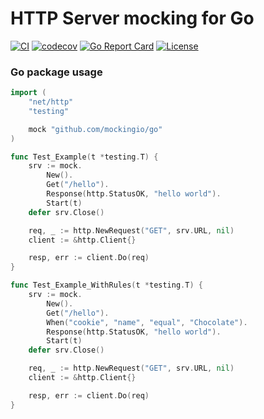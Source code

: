 # HTTP Server mocking for Go

[![CI](https://github.com/mockingio/go/actions/workflows/main.yml/badge.svg)](https://github.com/mockingio/engine/actions/workflows/main.yml)
[![codecov](https://codecov.io/gh/mockingio/go/branch/main/graph/badge.svg?token=0AXGI7UR85)](https://codecov.io/gh/mockingio/go)
[![Go Report Card](https://goreportcard.com/badge/github.com/mockingio/go)](https://goreportcard.com/report/github.com/mockingio/go)
[![License](https://img.shields.io/badge/License-Apache_2.0-blue.svg)](https://opensource.org/licenses/Apache-2.0)

### Go package usage

```go
import (
	"net/http"
	"testing"

	mock "github.com/mockingio/go"
)

func Test_Example(t *testing.T) {
	srv := mock.
		New().
		Get("/hello").
		Response(http.StatusOK, "hello world").
		Start(t)
	defer srv.Close()

	req, _ := http.NewRequest("GET", srv.URL, nil)
	client := &http.Client{}

	resp, err := client.Do(req)
}

func Test_Example_WithRules(t *testing.T) {
	srv := mock.
		New().
		Get("/hello").
		When("cookie", "name", "equal", "Chocolate").
		Response(http.StatusOK, "hello world").
		Start(t)
	defer srv.Close()

	req, _ := http.NewRequest("GET", srv.URL, nil)
	client := &http.Client{}

	resp, err := client.Do(req)
}
```